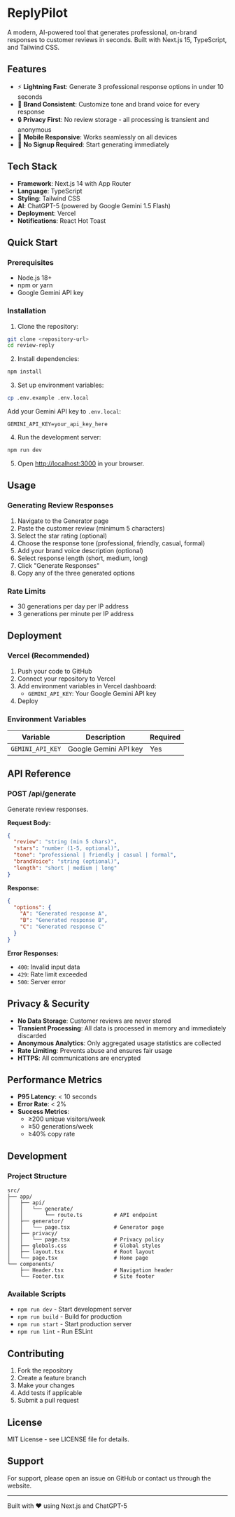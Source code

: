 # ReplyPilot

A modern, AI-powered tool that generates professional, on-brand responses to customer reviews in seconds. Built with Next.js 15, TypeScript, and Tailwind CSS.

## Features

- ⚡ **Lightning Fast**: Generate 3 professional response options in under 10 seconds
- 🎯 **Brand Consistent**: Customize tone and brand voice for every response
- 🔒 **Privacy First**: No review storage - all processing is transient and anonymous
- 📱 **Mobile Responsive**: Works seamlessly on all devices
- 🚀 **No Signup Required**: Start generating immediately

## Tech Stack

- **Framework**: Next.js 14 with App Router
- **Language**: TypeScript
- **Styling**: Tailwind CSS
- **AI**: ChatGPT-5 (powered by Google Gemini 1.5 Flash)
- **Deployment**: Vercel
- **Notifications**: React Hot Toast

## Quick Start

### Prerequisites

- Node.js 18+ 
- npm or yarn
- Google Gemini API key

### Installation

1. Clone the repository:
```bash
git clone <repository-url>
cd review-reply
```

2. Install dependencies:
```bash
npm install
```

3. Set up environment variables:
```bash
cp .env.example .env.local
```

Add your Gemini API key to `.env.local`:
```
GEMINI_API_KEY=your_api_key_here
```

4. Run the development server:
```bash
npm run dev
```

5. Open [http://localhost:3000](http://localhost:3000) in your browser.

## Usage

### Generating Review Responses

1. Navigate to the Generator page
2. Paste the customer review (minimum 5 characters)
3. Select the star rating (optional)
4. Choose the response tone (professional, friendly, casual, formal)
5. Add your brand voice description (optional)
6. Select response length (short, medium, long)
7. Click "Generate Responses"
8. Copy any of the three generated options

### Rate Limits

- 30 generations per day per IP address
- 3 generations per minute per IP address

## Deployment

### Vercel (Recommended)

1. Push your code to GitHub
2. Connect your repository to Vercel
3. Add environment variables in Vercel dashboard:
   - `GEMINI_API_KEY`: Your Google Gemini API key
4. Deploy

### Environment Variables

| Variable | Description | Required |
|----------|-------------|----------|
| `GEMINI_API_KEY` | Google Gemini API key | Yes |

## API Reference

### POST /api/generate

Generate review responses.

**Request Body:**
```json
{
  "review": "string (min 5 chars)",
  "stars": "number (1-5, optional)",
  "tone": "professional | friendly | casual | formal",
  "brandVoice": "string (optional)",
  "length": "short | medium | long"
}
```

**Response:**
```json
{
  "options": {
    "A": "Generated response A",
    "B": "Generated response B", 
    "C": "Generated response C"
  }
}
```

**Error Responses:**
- `400`: Invalid input data
- `429`: Rate limit exceeded
- `500`: Server error

## Privacy & Security

- **No Data Storage**: Customer reviews are never stored
- **Transient Processing**: All data is processed in memory and immediately discarded
- **Anonymous Analytics**: Only aggregated usage statistics are collected
- **Rate Limiting**: Prevents abuse and ensures fair usage
- **HTTPS**: All communications are encrypted

## Performance Metrics

- **P95 Latency**: < 10 seconds
- **Error Rate**: < 2%
- **Success Metrics**: 
  - ≥200 unique visitors/week
  - ≥50 generations/week  
  - ≥40% copy rate

## Development

### Project Structure

```
src/
├── app/
│   ├── api/
│   │   └── generate/
│   │       └── route.ts          # API endpoint
│   ├── generator/
│   │   └── page.tsx              # Generator page
│   ├── privacy/
│   │   └── page.tsx              # Privacy policy
│   ├── globals.css               # Global styles
│   ├── layout.tsx                # Root layout
│   └── page.tsx                  # Home page
└── components/
    ├── Header.tsx                # Navigation header
    └── Footer.tsx                # Site footer
```

### Available Scripts

- `npm run dev` - Start development server
- `npm run build` - Build for production
- `npm run start` - Start production server
- `npm run lint` - Run ESLint

## Contributing

1. Fork the repository
2. Create a feature branch
3. Make your changes
4. Add tests if applicable
5. Submit a pull request

## License

MIT License - see LICENSE file for details.

## Support

For support, please open an issue on GitHub or contact us through the website.

---

Built with ❤️ using Next.js and ChatGPT-5
